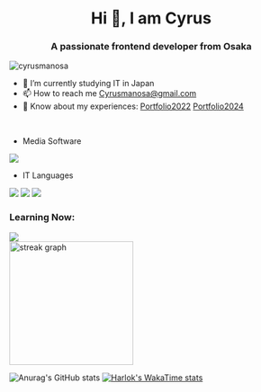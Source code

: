 <h1 align="center">Hi 👋, I am Cyrus</h1>
<h3 align="center">A passionate frontend developer from Osaka</h3>
<p align="left"><img src="https://komarev.com/ghpvc/?username=cyrusmanosa&label=Profile%20views&color=0e75b6&style=flat" alt="cyrusmanosa" /></p>

- 🌱 I’m currently studying IT in Japan
- 📫 How to reach me Cyrusmanosa@gmail.com
- 📄 Know about my experiences: 
  [Portfolio2022](https://profile-ce15f.web.app)
  [Portfolio2024](https://portfolio-2024-eight-tau.vercel.app)
  
<br>

- Media Software
<img src="https://skillicons.dev/icons?i=,ps,pr,ae,au"/>

- IT Languages
<img src="https://skillicons.dev/icons?i=,html,css,js,go,docker,flutter,postman,arduino,mysql,postgres,dart,react,vite,materialui"/>
<img src="https://skillicons.dev/icons?i=,ubuntu,idea,figma,androidstudio,ubuntu,apple,windows,vercel,notion,npm,yarn,vscode,java,linux"/>
<img src="https://skillicons.dev/icons?i=,github"/>

<h3 align="left">Learning Now:</h3>
<img src="https://skillicons.dev/icons?i=php,laravel,aws,firebase,py,ts,vue,anaconda,kubernetes,mongodb,redis" />

<br>

<div align="left">
  <img src="https://streak-stats.demolab.com?user=maurodesouza&locale=en&mode=daily&theme=dark&hide_border=false&border_radius=5&order=3" height="220" alt="streak graph"  />
</div>

![Anurag's GitHub stats](https://github-readme-stats.vercel.app/api?username=cyrusmanosa&show_icons=true&theme=tokyonight)
[![Harlok's WakaTime stats](https://github-readme-stats.vercel.app/api/wakatime?username=cyrusmanosa)](https://github.com/anuraghazra/github-readme-stats)
